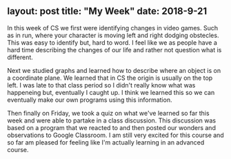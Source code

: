 layout: post
title: "My Week"
date: 2018-9-21
---
In this week of CS we first were identifying changes in video games. Such as in run, where your character is moving left and right dodging obstecles. This was easy to identify but, hard to word. I feel like we as people have a hard time describing the changes of our life and rather not question what is different.

Next we studied graphs and learned how to describe where an object is on a coordinate plane. We learned that in CS the origin is usually on the top left. I was late to that class period so I didn't really know what was happeneing but, eventually I caught up. I think we learned this so we can eventually make our own programs using this information.

Then finally on Friday, we took a quiz on what we've learned so far this week and were able to partake in a class discussion. This discussion was based on a program that we reacted to and then posted our wonders and observations to Google Classroom. I am still very excited for this course and so far am pleased for feeling like I'm actually learning in an advanced course.

